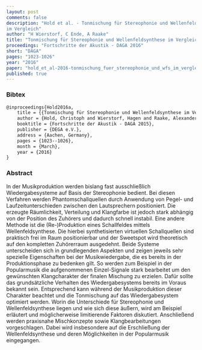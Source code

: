 ```yaml
---
layout: post
comments: false
description: "Hold et al. - Tonmischung für Stereophonie und Wellenfeldsynthese
im Vergleich"
author: "H Wierstorf, C Ende, A Raake"
title: "Tonmischung für Stereophonie und Wellenfeldsynthese im Vergleich"
proceedings: "Fortschritte der Akustik - DAGA 2016"
short: "DAGA"
pages: "1023-1026"
year: "2016"
paper: "hold_et_al-2016-tonmischung_fuer_stereophonie_und_wfs_im_vergleich.pdf"
published: true
---
```


### Bibtex

```latex
@inproceedings{Hold2016a,
    title = {{Tonmischung für Stereophonie und Wellenfeldsynthese im Vergleich}},
    author = {Hold, Christoph and Wierstorf, Hagen and Raake, Alexander},
    booktitle = {Fortschritte der Akustik - DAGA 2015},
    publisher = {DEGA e.V.},
    address = {Aachen, Germany},
    pages = {1023--1026},
    month = {March},
    year = {2016}
}
```

### Abstract

In der Musikproduktion werden bislang fast ausschließlich Wiedergabesysteme auf
Basis der Stereophonie bedient. Bei diesen Verfahren werden Phantomschallquellen
durch Anwendung von Pegel- und Laufzeitunterschieden zwischen den Lautsprechern
positioniert. Die erzeugte Räumlichkeit, Verteilung und Klangfarbe ist jedoch
stark abhängig von der Position des Zuhörers und dadurch schnell instabil. Eine
andere Methode ist die (Re-)Produktion eines Schallfeldes mittels
Wellenfeldsynthese. Die hierbei synthetisierten virtuellen Schallquellen sind
praktisch frei im Raum positionierbar und der Sweetspot wird theoretisch auf den
kompletten Zuhörerraum ausgedehnt. Beide Systeme unterscheiden sich in
grundlegenden Aspekten und zeigen jeweils sehr spezielle Eigenschaften bei der
Musikwiedergabe, die es bereits in der Produktionsphase zu bedenken gilt. So
werden zum Beispiel in der Popularmusik die aufgenommenen Einzel-Signale stark
bearbeitet um den gewünschten Klangcharakter der finalen Mischung zu erzielen.
Dafür sollte das grundsätzliche Verhalten des Wiedergabesystems bereits im
Voraus bekannt sein. Entsprechend kann während der Musikproduktion dieser
Charakter beachtet und die Tonmischung auf das Wiedergabesystem optimiert
werden. Worin die Unterschiede für Stereophonie und Wellenfeldsynthese liegen
und wie sich diese äußern, wird am Beispiel erläutert und möglicherweise
limitierende Faktoren diskutiert. Anschließend werden praxisnahe Mischkonzepte
sowie Klangbearbeitungen vorgeschlagen. Dabei wird insbesondere auf die
Erschließung der Wellenfeldsynthese und deren Möglichkeiten in der Popularmusik
eingegangen.
